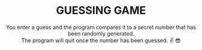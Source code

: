<div align="center">
<h1>GUESSING GAME</h1>


You enter a guess and the program compares it to a secret number that has been randomly generated. 
</br>
The program will quit once the number has been guessed. ✌️ ️😎

</div>
